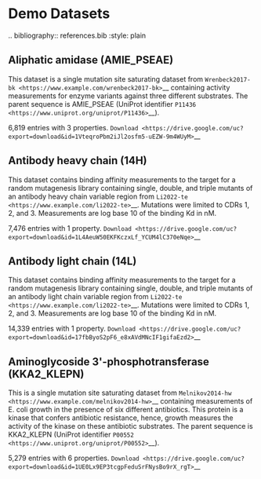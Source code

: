 Demo Datasets
=============

.. bibliography:: references.bib
   :style: plain

Aliphatic amidase (AMIE_PSEAE)
-------------------------------

This dataset is a single mutation site saturating dataset from
`Wrenbeck2017-bk <https://www.example.com/wrenbeck2017-bk>`__ containing
activity measurements for enzyme variants against three different substrates. The parent sequence is AMIE_PSEAE (UniProt identifier
`P11436 <https://www.uniprot.org/uniprot/P11436>`__).

6,819 entries with 3 properties.
`Download <https://drive.google.com/uc?export=download&id=1VteqroPbm2iJl2osfm5-uEZW-9m4WUyM>`__

Antibody heavy chain (14H)
--------------------------

This dataset contains binding affinity measurements to the target for a
random mutagenesis library containing single, double, and triple mutants
of an antibody heavy chain variable region from
`Li2022-te <https://www.example.com/li2022-te>`__. Mutations were limited to CDRs 1, 2, and 3. Measurements are log base 10 of the binding Kd in nM.

7,476 entries with 1 property.
`Download <https://drive.google.com/uc?export=download&id=1L4AeuW50EKFKczxLf_YCUM4lC370eNqe>`__

Antibody light chain (14L)
---------------------------

This dataset contains binding affinity measurements to the target for a
random mutagenesis library containing single, double, and triple mutants
of an antibody light chain variable region from
`Li2022-te <https://www.example.com/li2022-te>`__. Mutations were limited to CDRs 1, 2, and 3. Measurements are log base 10 of the binding Kd in
nM.

14,339 entries with 1 property.
`Download <https://drive.google.com/uc?export=download&id=17fbByoS2pF6_e8xAVdMNcIF1gifaEzd2>`__

Aminoglycoside 3\'-phosphotransferase (KKA2_KLEPN)
---------------------------------------------------

This is a single mutation site saturating dataset from
`Melnikov2014-hw <https://www.example.com/melnikov2014-hw>`__ containing measurements of E.
coli growth in the presence of six different antibiotics. This protein
is a kinase that confers antibiotic resistance, hence, growth measures
the activity of the kinase on these antibiotic substrates. The parent
sequence is KKA2_KLEPN (UniProt identifier
`P00552 <https://www.uniprot.org/uniprot/P00552>`__).

5,279 entries with 6 properties.
`Download <https://drive.google.com/uc?export=download&id=1UE0Lx9EP3tcgpFeduSrFNysBo9rX_rgT>`__

<!-- ## EstA sequences
 This fasta file contains sequences of Bacillus subtilis Lipase EstA used in our Walkthrough, "Finding mutational hotspots and designing one-shot variant libraries" (/walkthroughs/enzyme-engineering). Common uses for lipases include food processing, cosmetics, and personal care products

 Number of sequences: 5 sequences. [Download](https://drive.usercontent.com/u/0/uc?id=19_Q5bvyRL0vIrGsckan_peaANANAQ-wA&export=download) -->
